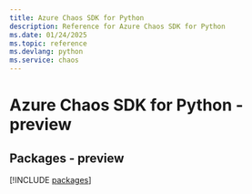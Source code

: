 ```yaml
---
title: Azure Chaos SDK for Python
description: Reference for Azure Chaos SDK for Python
ms.date: 01/24/2025
ms.topic: reference
ms.devlang: python
ms.service: chaos
---
```

# Azure Chaos SDK for Python - preview
## Packages - preview
[!INCLUDE [packages](chaos-index.md)]